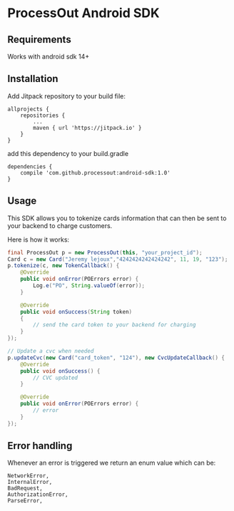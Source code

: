 # ProcessOut Android SDK


## Requirements
Works with android sdk 14+

## Installation

Add Jitpack repository to your build file:

```
allprojects {
    repositories {
        ...
        maven { url 'https://jitpack.io' }
    }
}
```

add this dependency to your build.gradle
```
dependencies {
    compile 'com.github.processout:android-sdk:1.0'
}
```

## Usage

This SDK allows you to tokenize cards information that can then be sent to your backend
to charge customers.

Here is how it works:

``` java
final ProcessOut p = new ProcessOut(this, "your_project_id");
Card c = new Card("Jeremy lejoux","4242424242424242", 11, 19, "123");
p.tokenize(c, new TokenCallback() {
    @Override
    public void onError(POErrors error) {
        Log.e("PO", String.valueOf(error));
    }

    @Override
    public void onSuccess(String token)
    {
        // send the card token to your backend for charging
    }
});

// Update a cvc when needed
p.updateCvc(new Card("card_token", "124"), new CvcUpdateCallback() {
    @Override
    public void onSuccess() {
        // CVC updated
    }

    @Override
    public void onError(POErrors error) {
        // error
    }
});
```

## Error handling
Whenever an error is triggered we return an enum value which can be:

```
NetworkError,
InternalError,
BadRequest,
AuthorizationError,
ParseError,
```

